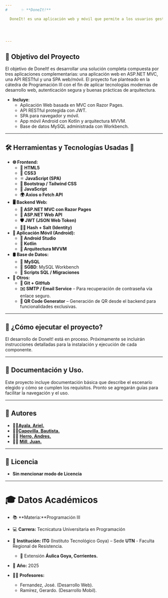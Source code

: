 ```yaml
---
#      ✨ **DoneIt!**

  DoneIt! es una aplicación web y móvil que permite a los usuarios gestionar sus tareas de manera simple y organizada. Ofrece funcionalidades básicas de un To Do List como crear, editar, eliminar y marcar tareas como completadas.




---
```

## 🎯 Objetivo del Proyecto
El objetivo de DoneIt! es desarrollar una solución completa compuesta por tres aplicaciones complementarias: una aplicación web en ASP.NET MVC, una API RESTful y una SPA web/móvil. El proyecto fue planteado en la cátedra de Programación III con el fin de aplicar tecnologías modernas de desarrollo web, autenticación segura y buenas prácticas de arquitectura.

- **Incluye**:
    - Aplicación Web basada en MVC con Razor Pages.
    - API RESTful protegida con JWT.
    - SPA para navegador y móvil.
    - App móvil Android con Kotlin y arquitectura MVVM. 
    - Base de datos MySQL administrada con Workbench.

---
## 🛠️  Herramientas y Tecnologías Usadas 🧰

- **🌐 Frontend:**
    - 🧱 **HTML5**
    - 🎨 **CSS3**
    - ⚛️ **JavaScript (SPA)**
    -  **🧩 Bootstrap / Tailwind CSS**
    - **🧪 JavaScript**
    - **🌍 Axios o Fetch API**
- **🖥️ Backend Web:**
    - **🧱 ASP.NET MVC con Razor Pages**
    - **🔐 ASP.NET Web API**
    - **🛡️ JWT (JSON Web Token)**
    - **🧂🔑 Hash + Salt (Identity)**
- **📱 Aplicación Móvil (Android):**
    - **📱 Android Studio**
    - **🧬 Kotlin**
    - **🧭 Arquitectura MVVM**
- **🛢️ Base de Datos:**
    - 🐬 **MySQL**
    - 🧰 **SGBD**: MySQL Workbench
    - **📄 Scripts SQL / Migraciones**
- **🔗 Otros:**
    - **🧾 Git + GitHub**
    - **✉️ SMTP / Email Service** – Para recuperación de contraseña vía enlace seguro.
    - **📱 QR Code Generator** – Generación de QR desde el backend para funcionalidades exclusivas.
---
## 🚀 **¿Cómo ejecutar el proyecto?**

El desarrollo de DoneIt! está en proceso. Próximamente se incluirán instrucciones detalladas para la instalación y ejecución de cada componente.

---
## 📄 Documentación y Uso.
Este proyecto incluye documentación básica que describe el escenario elegido y cómo se cumplen los requisitos. Pronto se agregarán guías para facilitar la navegación y el uso.

------
## 👥 Autores

- 👨‍💻[**Ayala, Ariel.**](https://github.com/Arhiell)
- 👨‍💻[**Capovilla, Bautista.**](https://github.com/BautiC-9)
- 👨‍💻 [**Herro, Andres.**](https://github.com/Arhiell)
- 👨‍💻 [**Mill, Juan.**](https://github.com/Arhiell)


---
## 📝 Licencia

- **Sin mencionar modo de Licencia**
---
# 🎓 Datos Académicos
* 📚 **Materia:**Programación III
* 💻 **Carrera:** Tecnicatura Universitaria en Programación
* 🏫 **Institución:** **ITG** (Instituto Tecnológico Goya) – Sede **UTN** - Faculta Regional de Resistencia.
    * 📍 Extensión **Áulica Goya, Corrientes.**

* 📅 **Año:** 2025

* 👨‍🏫 **Profesores:** 
    - Fernandez, José. (Desarrollo Web).
    - Ramírez, Gerardo. (Desarrollo Mobil). 

